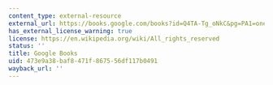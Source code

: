 ```yaml
---
content_type: external-resource
external_url: https://books.google.com/books?id=Q4TA-Tg_oNkC&pg=PA1=onepage#v=onepage&q&f=false
has_external_license_warning: true
license: https://en.wikipedia.org/wiki/All_rights_reserved
status: ''
title: Google Books
uid: 473e9a38-baf8-471f-8675-56df117b0491
wayback_url: ''
---
```

